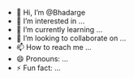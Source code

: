 - 👋 Hi, I’m @Bhadarge
- 👀 I’m interested in ...
- 🌱 I’m currently learning ...
- 💞️ I’m looking to collaborate on ...
- 📫 How to reach me ...
- 😄 Pronouns: ...
- ⚡ Fun fact: ...

<!---
Bhadarge/Bhadarge is a ✨ special ✨ repository because its `README.md` (this file) appears on your GitHub profile.
You can click the Preview link to take a look at your changes.
--->
